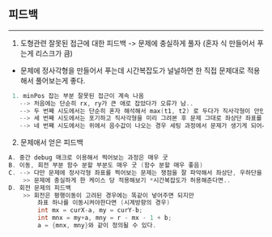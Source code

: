## 피드백 
---
1. 도형관련 잘못된 접근에 대한 피드백 -> 문제에 충실하게 풀자 (혼자 식 만들어서 푸는게 리스크가 큼)
- 문제에 정사각형을 만들어서 푸는데 시간복잡도가 널널하면 한 직접 문제대로 적용해서 풀어보는게 좋다.
 ```C
  1. minPos 잡는 부분 잘못된 접근이 계속 나옴
	--> 처음에는 단순히 rx, ry가 큰 애로 잡았다가 오류가 남..
	--> 두 번째 시도에서는 단순히 혼자 해석해서 max(t1, t2) 로 두다가 직사각형이 안만들어져서 오류가남
	--> 세 번째 시도에서는 포기하고 직사각형을 미리 그려본 후 문제 그대로 좌상단 좌표를 문제와 비교를 해봤었음 (단, 에러처리는 뒤에 뒀었음)
	--> 네 번째 시도에서는 위에서 음수값이 나오는 경우 세팅 과정에서 문제가 생기게 되어서 예외처리도 뒤에 뒀어야함..
 ```
 
2. 문제애서 얻은 피드백
```C
A. 중간 debug 매크로 이용해서 찍어보는 과정은 매우 굿
B. 이동, 회전 부분 함수 분할 부분도 매우 굿 (함수 분할 매우 좋음)
C. --> 다만 문제에 정사각형 좌표를 찍어보는 문제는 쟁점을 잘 파악해서 좌상단, 우하단을 파악한 뒤에 
	>> 문제에 충실하게 한 케이스 당 적용해보기 *시간복잡도가 허용해준다면..
D. 회전 문제의 피드백
	>> 회전은 평행이동이 고려된 경우에는 똑같이 넣어주면 되지만
		좌표 하나를 이동시켜야한다면 (시계방향의 경우)
		int mx = curX-a, my = curY-b;
		int mnx = my+a, mny = r - mx - 1 + b;
		a = {mnx, mny}와 같이 정의될 수 있다.
```

